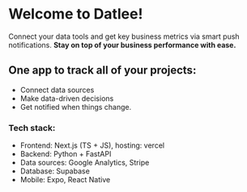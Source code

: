 # Welcome to Datlee!
Connect your data tools and get key business metrics via smart push notifications. **Stay on top of your business performance with ease.**

## One app to track all of your projects:
- Connect data sources
- Make data-driven decisions
- Get notified when things change.

### Tech stack:
- Frontend: Next.js (TS + JS), hosting: vercel
- Backend: Python + FastAPI
- Data sources: Google Analytics, Stripe
- Database: Supabase
- Mobile: Expo, React Native

